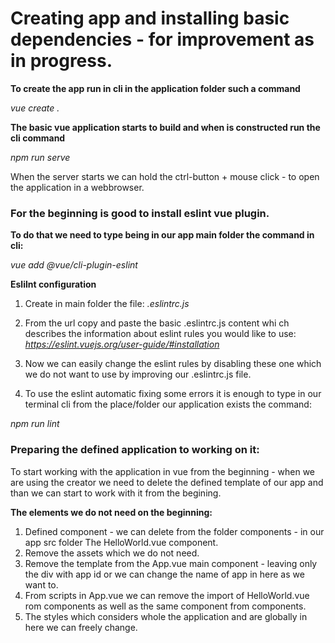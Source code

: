 # Creating app and installing basic dependencies - for improvement as in progress.

**To create the app run in cli in the application folder such a command**

_vue create ._

**The basic vue application starts to build and when is constructed run the cli command**

_npm run serve_

When the server starts we can hold the ctrl-button + mouse click - to open the application in a webbrowser.

### For the beginning is good to install eslint vue plugin.

**To do that we need to type being in our app main folder the command in cli:**

_vue add @vue/cli-plugin-eslint_

**Eslilnt configuration**

1. Create in main folder the file:
_.eslintrc.js_
2. From the url copy and paste the basic .eslintrc.js content whi ch describes the information about eslint rules you would like to use:
_https://eslint.vuejs.org/user-guide/#installation_

3. Now we can easily change the eslint rules by disabling these one which we do not want to use by improving our .eslintrc.js file.

4. To use the eslint automatic fixing some errors it is enough to type in our terminal cli from the place/folder our application exists the command:

_npm run lint_

### Preparing the defined application to working on it:

To start working with the application in vue from the beginning - when we are using the creator we need to delete the defined template of our app and than we can start to work with it from the begining.

**The elements we do not need on the beginning:**
1. Defined component - we can delete from the folder components - in our app src folder The HelloWorld.vue component.
2. Remove the assets which we do not need.
3. Remove the template from the App.vue  main component - leaving only the div with app id or we can change the name of app in here as we want to.
4. From scripts in App.vue we can remove the import of HelloWorld.vue rom components as well as the same component from components.
5. The styles which considers whole the application and are globally in here we can freely  change.


